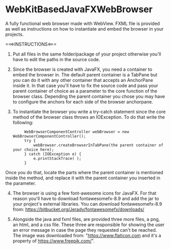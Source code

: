 # WebKitBasedJavaFXWebBrowser
A fully functional web browser made with WebView. FXML file is provided as well as instructions on how to instantiate and embed the browser in your projects.

===>INSTRUCTIONS<===
1) Put all files in the same folder/package of your project otherwise you'll have to edit the paths in the source code.

2) Since the browser is created with JavaFX, you need a container to embed the browser in. The default parent container is a TabPane but you can do it with any other container that accepts an AnchorPane inside it. In that case you'll have to fix the source code and pass your parent container of choice as a parameter to the core function of the browser class. Depending the parent container you chose you may have to configure the anchors for each side of the browser anchorpane.

3) To instantiate the browser you write a try-catch statement since the core method of the browser class throws an IOException. To do that write the following:

            WebBrowserComponentController webBrowser = new WebBrowserComponentController();
            try {
                webBrowser.createBrowserInTabPane(the parent container of your choice here);
            } catch (IOException e) {
                e.printStackTrace( );
            }
        
 Once you do that, locate the parts where the parent container is mentioned inside the method, and replace it with the parent container you inserted in the parameter. 
        
4) The browser is using a few font-awesome icons for JavaFX. For that reason you'll have to download fontawesomefx-8.9 and add the jar to your project's external libraries. You can download fontawesomefx-8.9 from: https://bitbucket.org/Jerady/fontawesomefx/downloads/

5) Alongside the java and fxml files, are provided three more files, a png, an html, and a css file. These three are responsible for showing the user an error message in case the page they requested can't be reached. The image was downloaded from: "https://www.flaticon.com and it's a property of https://www.freepik.com/". 
